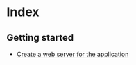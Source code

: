 
# Index
## Getting started
* [Create a web server for the application](https://github.com/Roche-Olivier/help.windows10.nodejs.express.website/blob/master/_content/_pages/webpage.create.webserver.md)